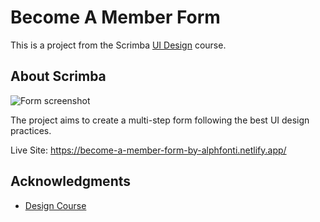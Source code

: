 # Become A Member Form

This is a project from the Scrimba [UI Design](https://scrimba.com/learn/designbootcamp) course. 

## About Scrimba

![Form screenshot](https://user-images.githubusercontent.com/69361901/197351246-a1156f70-f1ae-4965-8fce-79004b4fb310.png)

The project aims to create a multi-step form following the best UI design practices. 

Live Site: https://become-a-member-form-by-alphfonti.netlify.app/

## Acknowledgments

- [Design Course](https://www.youtube.com/c/DesignCourse)
